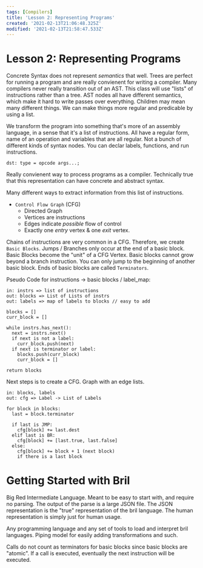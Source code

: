 ```yaml
---
tags: [Compilers]
title: 'Lesson 2: Representing Programs'
created: '2021-02-13T21:06:48.325Z'
modified: '2021-02-13T21:58:47.533Z'
---
```


# Lesson 2: Representing Programs

Concrete Syntax does not represent _semantics_ that well. Trees are perfect for running a program and are really convienent for writing a compiler. Many compilers never really transition out of an AST. This class will use "lists" of instructions rather than a tree. AST nodes all have different semantics, which make it hard to write passes over everything. Children may mean many different things. We can make things more regular and predicable by using a list.

We transform the program into something that's more of an assembly language, in a sense that it's a list of instructions. All have a regular form, name of an operation and variables that are all regular. Not a bunch of different kinds of syntax nodes. You can declar labels, functions, and run instructions.

`dst: type = opcode args...;`

Really convienent way to process programs as a compiler. Technically true that this representation can have concrete and abstract syntax.

Many different ways to extract information from this list of instructions.

* `Control Flow Graph` (CFG)
  * Directed Graph
  * Vertices are instructions
  * Edges indicate _possible_ flow of control
  * Exactly one _entry_ vertex & one _exit_ vertex.

Chains of instructions are very common in a CFG. Therefore, we create `Basic Blocks`. Jumps / Branches only occur at the end of a basic block. Basic Blocks become the "unit" of a CFG Vertex. Basic blocks cannot grow beyond a branch instruction. You can only jump to the beginning of another basic block. Ends of basic blocks are called `Terminators`.

Pseudo Code for instructions -> basic blocks / label_map:

```
in: instrs => list of instructions
out: blocks => List of Lists of instrs
out: labels => map of labels to blocks // easy to add

blocks = []
curr_block = []

while instrs.has_next():
  next = instrs.next()
  if next is not a label:
    curr_block.push(next)
  if next is terminator or label:
    blocks.push(curr_block)
    curr_block = []

return blocks
```

Next steps is to create a CFG. Graph with an edge lists.

```
in: blocks, labels
out: cfg => Label -> List of Labels

for block in blocks:
  last = block.terminator
  
  if last is JMP:
    cfg[block] += last.dest
  elif last is BR:
    cfg[block] += [last.true, last.false]
  else:
    cfg[block] += block + 1 (next block)
    if there is a last block
```

# Getting Started with Bril

Big Red Intermediate Language. Meant to be easy to start with, and require no parsing. The output of the parse is a large JSON file. The JSON representation is the "true" representation of the bril language. The human representation is simply just for human usage.

Any programming language and any set of tools to load and interpret bril languages. Piping model for easily adding transformations and such.

Calls do not count as terminators for basic blocks since basic blocks are "atomic". If a call is executed, eventually the next instruction will be executed.















